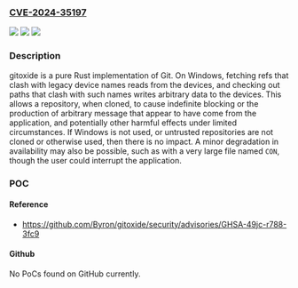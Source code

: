### [CVE-2024-35197](https://cve.mitre.org/cgi-bin/cvename.cgi?name=CVE-2024-35197)
![](https://img.shields.io/static/v1?label=Product&message=gitoxide&color=blue)
![](https://img.shields.io/static/v1?label=Version&message=%3D%20%3C%200.36.0%20&color=brighgreen)
![](https://img.shields.io/static/v1?label=Vulnerability&message=CWE-67%3A%20Improper%20Handling%20of%20Windows%20Device%20Names&color=brighgreen)

### Description

gitoxide is a pure Rust implementation of Git. On Windows, fetching refs that clash with legacy device names reads from the devices, and checking out paths that clash with such names writes arbitrary data to the devices. This allows a repository, when cloned, to cause indefinite blocking or the production of arbitrary message that appear to have come from the application, and potentially other harmful effects under limited circumstances. If Windows is not used, or untrusted repositories are not cloned or otherwise used, then there is no impact. A minor degradation in availability may also be possible, such as with a very large file named `CON`, though the user could interrupt the application.

### POC

#### Reference
- https://github.com/Byron/gitoxide/security/advisories/GHSA-49jc-r788-3fc9

#### Github
No PoCs found on GitHub currently.

